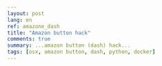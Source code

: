 ```yaml
---
layout: post
lang: en
ref: amazone_dash
title: "Amazon button hack"
comments: true
summary: ...amazon button (dash) hack...
tags: [osx, amazon button, dash, python, docker]
---
```

